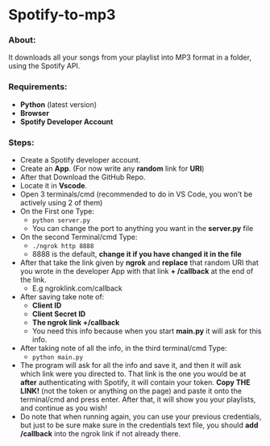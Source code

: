# Spotify-to-mp3
### About: 
It downloads all your songs from your playlist into MP3 format in a folder, using the Spotify API.
<br/>
### Requirements: 
- **Python**  (latest version)
- **Browser** 
- **Spotify Developer Account** 
### Steps:
- Create a Spotify developer account.
- Create an **App**. (For now write any **random** link for **URI**)
- After that Download the GitHub Repo.
- Locate it in **Vscode**.
- Open 3 terminals/cmd (recommended to do in VS Code, you won't be actively using 2 of them)
- On the First one Type:
    - `python server.py`
    - You can change the port to anything you want in the **server.py** file
- On the second Terminal/cmd Type:
    - `./ngrok http 8888`
    - 8888 is the default, **change it if you have changed it in the file**
- After that take the link given by **ngrok** and **replace** that random URI that you wrote in the developer App with that link **+ /callback** at the end of the link.
    - E.g ngroklink.com/callback
- After saving take note of:
    - **Client ID**
    - **Client Secret ID**
    - **The ngrok link +/callback**
    - You need this info because when you start **main.py** it will ask for this info.
- After taking note of all the info, in the third terminal/cmd Type:
    - `python main.py`
- The program will ask for all the info and save it, and then it will ask which link were you directed to. That link is the one you would be at **after** authenticating with Spotify, it will contain your token. **Copy THE LINK!** (not the token or anything on the page) and paste it onto the terminal/cmd and press enter. After that, it will show you your playlists, and continue as you wish!
- Do note that when running again, you can use your previous credentials, but just to be sure make sure in the credentials text file, you should **add /callback** into the ngrok link if not already there.
